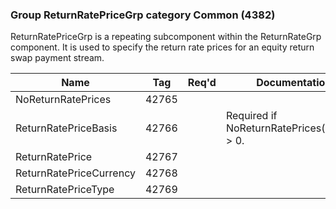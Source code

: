 ### Group ReturnRatePriceGrp category Common (4382)

ReturnRatePriceGrp is a repeating subcomponent within the ReturnRateGrp component. It is used to specify the return rate prices for an equity return swap payment stream.

| Name                    | Tag   | Req'd | Documentation                              |
|-------------------------|-------|----------|--------------------------------------------|
| NoReturnRatePrices      | 42765 |       |                                            |
| ReturnRatePriceBasis    | 42766 |       | Required if NoReturnRatePrices(42765) > 0. |
| ReturnRatePrice         | 42767 |       |                                            |
| ReturnRatePriceCurrency | 42768 |       |                                            |
| ReturnRatePriceType     | 42769 |       |                                            |

